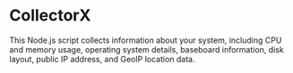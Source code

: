 # CollectorX
This Node.js script collects information about your system, including CPU and memory usage, operating system details, baseboard information, disk layout, public IP address, and GeoIP location data.
